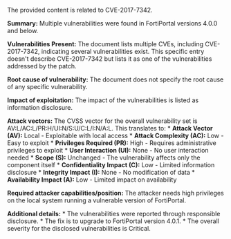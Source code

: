 The provided content is related to CVE-2017-7342.

**Summary:** Multiple vulnerabilities were found in FortiPortal versions 4.0.0 and below.

**Vulnerabilities Present:** The document lists multiple CVEs, including CVE-2017-7342, indicating several vulnerabilities exist. This specific entry doesn't describe CVE-2017-7342 but lists it as one of the vulnerabilities addressed by the patch.

**Root cause of vulnerability:** The document does not specify the root cause of any specific vulnerability.

**Impact of exploitation:**  The impact of the vulnerabilities is listed as information disclosure.

**Attack vectors:** The CVSS vector for the overall vulnerability set is AV:L/AC:L/PR:H/UI:N/S:U/C:L/I:N/A:L. This translates to:
    *   **Attack Vector (AV):** Local - Exploitable with local access
    *   **Attack Complexity (AC):** Low - Easy to exploit
    *   **Privileges Required (PR):** High - Requires administrative privileges to exploit
    *   **User Interaction (UI):** None - No user interaction needed
    *   **Scope (S):** Unchanged - The vulnerability affects only the component itself
    *   **Confidentiality Impact (C):** Low - Limited information disclosure
    *   **Integrity Impact (I):** None - No modification of data
    *   **Availability Impact (A):** Low - Limited impact on availability

**Required attacker capabilities/position:** The attacker needs high privileges on the local system running a vulnerable version of FortiPortal.

**Additional details:**
    * The vulnerabilities were reported through responsible disclosure.
    * The fix is to upgrade to FortiPortal version 4.0.1.
    * The overall severity for the disclosed vulnerabilities is Critical.